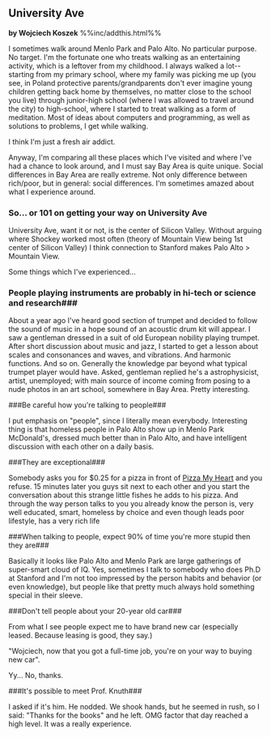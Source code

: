 University Ave
------------------------
**by Wojciech Koszek**
%%inc/addthis.html%%

I sometimes walk around Menlo Park and Palo Alto.  No particular purpose.
No target.  I'm the fortunate one who treats walking as an entertaining
activity, which is a leftover from my childhood.  I always walked a
lot--starting from my primary school, where my family was picking me up (you
see, in Poland protective parents/grandparents don't ever imagine young
children getting back home by themselves, no matter close to the school you
live) through junior-high school (where I was allowed to travel around the
city) to high-school, where I started to treat walking as a form of
meditation. Most of ideas about computers and programming, as well as
solutions to problems, I get while walking.

I think I'm just a fresh air addict.

Anyway, I'm comparing all these places which I've visited and where I've had
a chance to look around, and I must say Bay Area is quite unique.
Social differences in Bay Area are really extreme.
Not only difference between rich/poor, but in general: social differences.
I'm sometimes amazed about what I experience around.

### So... or 101 on getting your way on University Ave ###

University Ave, want it or not, is the center of Silicon Valley. Without
arguing where Shockey worked most often (theory of Mountain View being 1st
center of Silicon Valley) I think connection to Stanford makes Palo Alto >
Mountain View. 

Some things which I've experienced...

### People playing instruments are probably in hi-tech or science and research###

About a year ago I've heard good section of trumpet and decided to follow
the sound of music in a hope sound of an acoustic drum kit will  appear. I
saw a gentleman dressed in a suit of old European nobility playing trumpet.
After short discussion about music and jazz, I started to get a lesson about
scales and consonances and waves, and vibrations. And harmonic functions.
And so on. Generally the knowledge par beyond what typical trumpet player
would have. Asked, gentleman replied he's a astrophysicist, artist,
unemployed; with main source of income coming from posing to a nude photos
in an art school, somewhere in Bay Area. Pretty interesting.

###Be careful how you're talking to people###

I put emphasis on "people", since I literally mean everybody. Interesting
thing is that homeless people in Palo Alto show up in Menlo Park McDonald's,
dressed much better than in Palo Alto, and have intelligent discussion with
each other on a daily basis.

###They are exceptional###

Somebody asks you for $0.25 for a pizza in front of [Pizza My
Heart](http://pizzamyheart.com/Pizza_My_Heart_Locations.html#PaloAlto) and
you refuse. 15 minutes later you guys sit next to each other and you start
the conversation about this strange little fishes he adds to his pizza. And
through the way person talks to you you already know the person is, very
well educated, smart, homeless by choice and even though leads poor
lifestyle, has a very rich life

###When talking to people, expect 90% of time you're more stupid then they are###

Basically it looks like Palo Alto and Menlo Park are large gatherings
of super-smart cloud of IQ. Yes, sometimes I talk to somebody who does Ph.D
at Stanford and I'm not too impressed by the person habits and behavior (or
even knowledge), but people like that pretty much always hold something
special in their sleeve.

###Don't tell people about your 20-year old car###

From what I see people expect me to have brand new car (especially leased.
Because leasing is good, they say.)

"Wojciech, now that you got a full-time job, you're on your way to buying
new car".

Yy... No, thanks.

###It's possible to meet Prof. Knuth###

I asked if it's him. He nodded. We shook hands, but he seemed in rush, so I
said: "Thanks for the books" and he left. OMG factor that day reached a high
level. It was a really experience.

